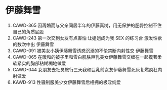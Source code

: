 # 伊藤舞雪

1. CAWD-365 因再婚而与父亲同居半年的伊藤真树，用无保护的肥臀控制不住自己的角质屁股
2. CAWD-243 第一次交到女友有点害怕 让姐姐成为我 SEX 的练习台 激发性欲的数次中出 伊藤舞雪
3. CAWD-091 被美女小姨伊藤舞雪诱惑沉溺的不伦禁断内射性交 伊藤舞雪
4. CAWD-065 在暖和的被子里和雪白肌肤巨乳美女伊藤舞雪交缠在一起摸著柔软紧实的胸部粘糊糊地做爱
5. CAWD-044 女朋友去社员旅行三天我和巨乳前女友伊藤舞雪死灰复燃疯狂内射做爱
6. KAWD-913 性骚制服美少女伊藤舞雪后相拥的极淫纯爱
